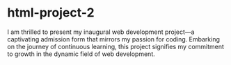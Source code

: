 # html-project-2
I am thrilled to present my inaugural web development project—a captivating  admission form that mirrors my passion for coding. Embarking on the journey of continuous learning, this project signifies my commitment to growth in the dynamic field of web development.
